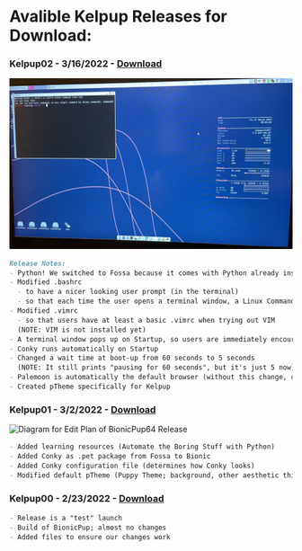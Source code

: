 # Avalible Kelpup Releases for Download:

### Kelpup02 - 3/16/2022 - <a href="https://github.com/kelpup/woof-CE/releases/download/untagged-6fe153b8a635a28b9e2c/kelpup64-0.2.iso" class="btn">Download</a>

<img src="Windows Instructions Images/fossa_kelpup.jpeg" alt="KelPup Test Run" class="inline"/>


```markdown
Release Notes:
- Python! We switched to Fossa because it comes with Python already installed :)
- Modified .bashrc 
  - to have a nicer looking user prompt (in the terminal)
  - so that each time the user opens a terminal window, a Linux Command Line tip is printed
- Modified .vimrc 
  - so that users have at least a basic .vimrc when trying out VIM
  (NOTE: VIM is not installed yet)
- A terminal window pops up on Startup, so users are immediately encouraged to explore the command line
- Conky runs automatically on Startup
- Changed a wait time at boot-up from 60 seconds to 5 seconds 
  (NOTE: It still prints "pausing for 60 seconds", but it's just 5 now)
- Palemoon is automatically the default browser (without this change, clicking on the browser button would not work)
- Created pTheme specifically for Kelpup
```



### Kelpup01 - 3/2/2022 - <a href="https://github.com/kelpup/woof-CE/releases/download/untagged-2ff6bf6e6fd8b622adf4/kelpup64-0.1.iso" class="btn">Download</a>

<img src="Windows Instructions Images/realease01-ss.jpeg" alt="Diagram for Edit Plan of BionicPup64 Release" class="inline"/>


```markdown
- Added learning resources (Automate the Boring Stuff with Python)
- Added Conky as .pet package from Fossa to Bionic
- Added Conky configuration file (determines how Conky looks)
- Modified default pTheme (Puppy Theme; background, other aesthetic things)
```



### Kelpup00 - 2/23/2022 - <a href="https://github.com/kelpup/woof-CE/releases/download/untagged-da73ec5a0cc6dced32a6/bionic64-8.0.iso" class="btn">Download</a>


```markdown
- Release is a "test" launch
- Build of BionicPup; almost no changes
- Added files to ensure our changes work
```
